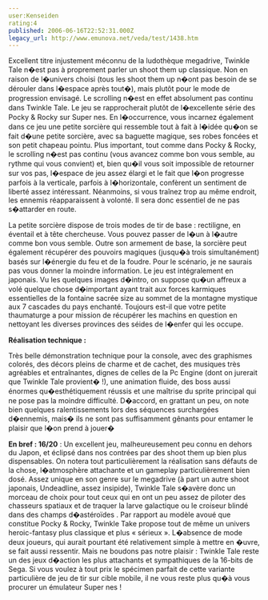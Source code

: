 ```yaml
---
user:Kenseiden
rating:4
published: 2006-06-16T22:52:31.000Z
legacy_url: http://www.emunova.net/veda/test/1438.htm
---
```

Excellent titre injustement méconnu de la ludothèque megadrive, Twinkle Tale n�est pas à proprement parler un shoot them up classique. Non en raison de l�univers choisi (tous les shoot them up n�ont pas besoin de se dérouler dans l�espace après tout�), mais plutôt pour le mode de progression envisagé. Le scrolling n�est en effet absolument pas continu dans Twinkle Tale. Le jeu se rapprocherait plutôt de l�excellente série des Pocky & Rocky sur Super nes. En l�occurrence, vous incarnez également dans ce jeu une petite sorcière qui ressemble tout à fait à l�idée qu�on se fait d�une petite sorcière, avec sa baguette magique, ses robes foncées et son petit chapeau pointu. Plus important, tout comme dans Pocky & Rocky, le scrolling n�est pas continu (vous avancez comme bon vous semble, au rythme qui vous convient) et, bien qu�il vous soit impossible de retourner sur vos pas, l�espace de jeu assez élargi et le fait que l�on progresse parfois à la verticale, parfois à l�horizontale, confèrent un sentiment de liberté assez intéressant. Néanmoins, si vous traînez trop au même endroit, les ennemis réapparaissent à volonté. Il sera donc essentiel de ne pas s�attarder en route.  

  

La petite sorcière dispose de trois modes de tir de base : rectiligne, en éventail et à tête chercheuse. Vous pouvez passer de l�un à l�autre comme bon vous semble. Outre son armement de base, la sorcière peut également récupérer des pouvoirs magiques (jusqu�à trois simultanément) basés sur l�énergie du feu et de la foudre. Pour le scénario, je ne saurais pas vous donner la moindre information. Le jeu est intégralement en japonais. Vu les quelques images d�intro, on suppose qu�un affreux a volé quelque chose d�important ayant trait aux forces karmiques essentielles de la fontaine sacrée size au sommet de la montagne mystique aux 7 cascades du pays enchanté. Toujours est-il que votre petite thaumaturge a pour mission de récupérer les machins en question en nettoyant les diverses provinces des séides de l�enfer qui les occupe.  

  

**Réalisation technique :**   

Très belle démonstration technique pour la console, avec des graphismes colorés, des décors pleins de charme et de cachet, des musiques très agréables et entraînantes, dignes de celles de la Pc Engine (dont on jurerait que Twinkle Tale provient� !), une animation fluide, des boss aussi énormes qu�esthétiquement réussis et une maîtrise du sprite principal qui ne pose pas la moindre difficulté. D�accord, en grattant un peu, on note bien quelques ralentissements lors des séquences surchargées d�ennemis, mais� ils ne sont pas suffisamment gênants pour entamer le plaisir que l�on prend à jouer�  

  

  

**En bref : 16/20** : Un excellent jeu, malheureusement peu connu en dehors du Japon, et éclipsé dans nos contrées par des shoot them up bien plus dispensables. On notera tout particulièrement la réalisation sans défauts de la chose, l�atmosphère attachante et un gameplay particulièrement bien dosé. Assez unique en son genre sur le megadrive (à part un autre shoot japonais, Undeadline, assez insipide), Twinkle Tale s�avère donc un morceau de choix pour tout ceux qui en ont un peu assez de piloter des chasseurs spatiaux et de traquer la larve galactique ou le croiseur blindé dans des champs d�astéroïdes . Par rapport au modèle avoué que constitue Pocky & Rocky, Twinkle Take propose tout de même un univers heroic-fantasy plus classique et plus « sérieux ». L�absence de mode deux joueurs, qui aurait pourtant été relativement simple à mettre en �uvre, se fait aussi ressentir. Mais ne boudons pas notre plaisir : Twinkle Tale reste un des jeux d�action les plus attachants et sympathiques de la 16-bits de Sega. Si vous voulez à tout prix le spécimen parfait de cette variante particulière de jeu de tir sur cible mobile, il ne vous reste plus qu�à vous procurer un émulateur Super nes !